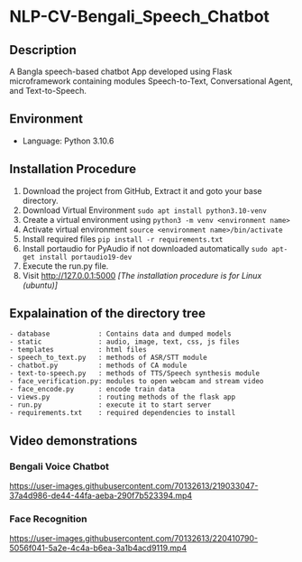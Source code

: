 # NLP-CV-Bengali_Speech_Chatbot

## Description
A Bangla speech-based chatbot App developed using Flask microframework containing modules Speech-to-Text, Conversational Agent, and Text-to-Speech. 

## Environment
- Language: Python 3.10.6

## Installation Procedure
1. Download the project from GitHub, Extract it and goto your base directory.
1. Download Virtual Environment ```sudo apt install python3.10-venv```
1. Create a virtual environment using ```python3 -m venv <environment name>```
1. Activate virtual environment ```source <environment name>/bin/activate``` 
1. Install required files ```pip install -r requirements.txt```
1. Install portaudio for PyAudio if not downloaded automatically ```sudo apt-get install portaudio19-dev```
1. Execute the run.py file.
1. Visit <http://127.0.0.1:5000>
<i>[The installation procedure is for Linux (ubuntu)]</i>

## Expalaination of the directory tree
```
- database            : Contains data and dumped models
- static              : audio, image, text, css, js files
- templates           : html files
- speech_to_text.py   : methods of ASR/STT module
- chatbot.py          : methods of CA module
- text-to-speech.py   : methods of TTS/Speech synthesis module
- face_verification.py: modules to open webcam and stream video
- face_encode.py      : encode train data
- views.py            : routing methods of the flask app
- run.py              : execute it to start server
- requirements.txt    : required dependencies to install
```
## Video demonstrations

### Bengali Voice Chatbot
https://user-images.githubusercontent.com/70132613/219033047-37a4d986-de44-44fa-aeba-290f7b523394.mp4

### Face Recognition
https://user-images.githubusercontent.com/70132613/220410790-5056f041-5a2e-4c4a-b6ea-3a1b4acd9119.mp4


